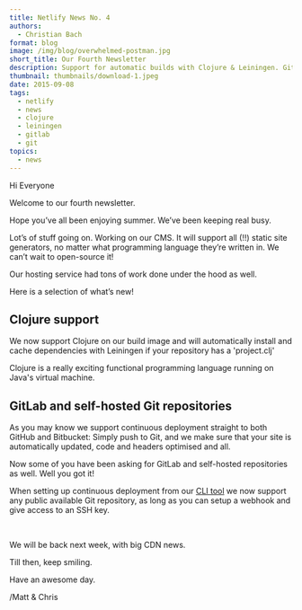 ```yaml
---
title: Netlify News No. 4
authors:
  - Christian Bach
format: blog
image: /img/blog/overwhelmed-postman.jpg
short_title: Our Fourth Newsletter
description: Support for automatic builds with Clojure & Leiningen. Gitlab & self-hosted Git repo support & more.
thumbnail: thumbnails/download-1.jpeg
date: 2015-09-08
tags:
  - netlify
  - news
  - clojure
  - leiningen
  - gitlab
  - git
topics:
  - news
---
```


Hi Everyone

Welcome to our fourth newsletter.

Hope you’ve all been enjoying summer. We’ve been keeping real busy.

Lot’s of stuff going on. Working on our CMS. It will support all (!!) static site generators, no matter what programming language they’re written in. We can’t wait to open-source it!

Our hosting service had tons of work done under the hood as well.

Here is a selection of what’s new!

<!-- excerpt -->

## Clojure support

We now support Clojure on our build image and will automatically install and cache dependencies with Leiningen if your repository has a 'project.clj'

Clojure is a really exciting functional programming language running on Java's virtual machine.

## GitLab and self-hosted Git repositories

As you may know we support continuous deployment straight to both GitHub and Bitbucket: Simply push to Git, and we make sure that your site is automatically updated, code and headers optimised and all.

Now some of you have been asking for GitLab and self-hosted repositories as well. Well you got it!

When setting up continuous deployment from our [CLI tool](http://netlify.us2.list-manage.com/track/click?u=3ca88a0cd26d026e590224d67&id=990c45cb15&e=c4ca3f6603) we now support any public available Git repository, as long as you can setup a webhook and give access to an SSH key.

<br>

We will be back next week, with big CDN news.

Till then, keep smiling.

Have an awesome day.

/Matt & Chris
